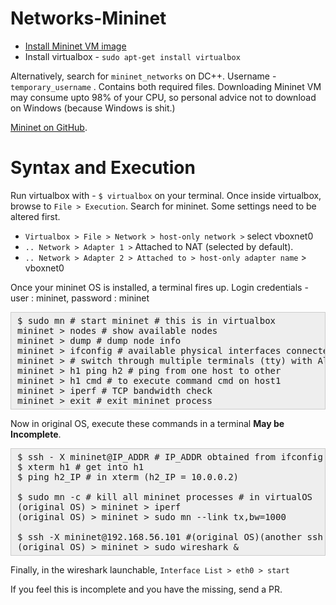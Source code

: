 # Networks-Mininet

* [Install Mininet VM image](http://mininet.org/download/)
* Install virtualbox - `sudo apt-get install virtualbox`

 Alternatively, search for `mininet_networks` on DC++. Username - `temporary_username` . Contains both required files. Downloading Mininet VM may consume upto 98% of your CPU, so personal advice not to download on Windows (because Windows is shit.)

[Mininet on GitHub](https://github.com/mininet/mininet/wiki/FAQ).

# Syntax and Execution

Run virtualbox with - `$ virtualbox` on your terminal.
Once inside virtualbox, browse to `File > Execution`. Search for mininet. Some settings need to be altered first.

* `Virtualbox > File > Network > host-only network >` select vboxnet0
* `.. Network > Adapter 1 >` Attached to NAT (selected by default).
* `.. Network > Adapter 2 > Attached to > host-only adapter name` > vboxnet0

Once your mininet OS is installed, a terminal fires up. Login credentials - user : mininet, password : mininet

<pre style="background: rgb(238, 238, 238); border: 1px solid rgb(204, 204, 204); padding: 5px 10px;">$ sudo mn # start mininet # this is in virtualbox
mininet > nodes # show available nodes
mininet > dump # dump node info
mininet > ifconfig # available physical interfaces connected to device
mininet > # switch through multiple terminals (tty) with Alt + left/right arrow keys
mininet > h1 ping h2 # ping from one host to other
mininet > h1 cmd # to execute command cmd on host1
mininet > iperf # TCP bandwidth check
mininet > exit # exit mininet process</pre>


Now in original OS, execute these commands in a terminal **May be Incomplete**.
<pre style="background: rgb(238, 238, 238); border: 1px solid rgb(204, 204, 204); padding: 5px 10px;">$ ssh - X mininet@IP_ADDR # IP_ADDR obtained from ifconfig eth0 in mininet (192.168.56.101)
$ xterm h1 # get into h1
$ ping h2_IP # in xterm (h2_IP = 10.0.0.2)

$ sudo mn -c # kill all mininet processes # in virtualOS
(original OS) > mininet > iperf
(original OS) > mininet > sudo mn --link tx,bw=1000

$ ssh -X mininet@192.168.56.101 #(original OS)(another ssh instance)
(original OS) > mininet > sudo wireshark &
</pre>

Finally, in the wireshark launchable, `Interface List > eth0 > start`


If you feel this is incomplete and you have the missing, send a PR.
